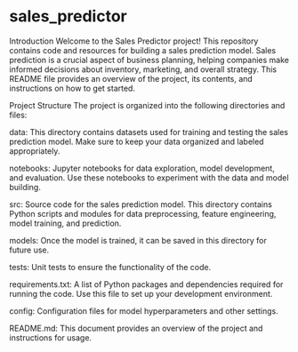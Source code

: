 # sales_predictor

Introduction
Welcome to the Sales Predictor project! This repository contains code and resources for building a sales prediction model. Sales prediction is a crucial aspect of business planning, helping companies make informed decisions about inventory, marketing, and overall strategy. This README file provides an overview of the project, its contents, and instructions on how to get started.

Project Structure
The project is organized into the following directories and files:

data: This directory contains datasets used for training and testing the sales prediction model. Make sure to keep your data organized and labeled appropriately.

notebooks: Jupyter notebooks for data exploration, model development, and evaluation. Use these notebooks to experiment with the data and model building.

src: Source code for the sales prediction model. This directory contains Python scripts and modules for data preprocessing, feature engineering, model training, and prediction.

models: Once the model is trained, it can be saved in this directory for future use.

tests: Unit tests to ensure the functionality of the code.

requirements.txt: A list of Python packages and dependencies required for running the code. Use this file to set up your development environment.

config: Configuration files for model hyperparameters and other settings.

README.md: This document provides an overview of the project and instructions for usage.
